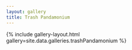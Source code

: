 ```yaml
---
layout: gallery
title: Trash Pandamonium
---
```


{% include gallery-layout.html gallery=site.data.galleries.trashPandamonium %}
